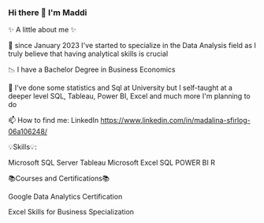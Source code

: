 ### Hi there 👋 I'm Maddi 

✨ A little about me ✨


👀 since January 2023 I've started to specialize in the Data Analysis field as I truly believe that having analytical skills is crucial 

📉 I have a Bachelor Degree in Business Economics 

🌱 I've done some statistics and Sql at University but I self-taught at a deeper level SQL, Tableau, Power BI, Excel and much more I'm planning to do

📫 How to find me: LinkedIn
https://www.linkedin.com/in/madalina-sfirlog-06a106248/




💡Skills💡:

Microsoft SQL Server
Tableau
Microsoft Excel
SQL 
POWER BI 
R


📚Courses and Certifications📚

Google Data Analytics Certification

Excel Skills for Business Specialization


